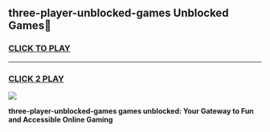 
## three-player-unblocked-games Unblocked Games👋
<h3>
<a href="https://news.freeplayer.one?title=three-player-unblocked-games&ref=16F">CLICK TO PLAY</a></h3>
<hr>

<h3>
<a href="https://news.freeplayer.one?title=three-player-unblocked-games&ref=16F">CLICK 2 PLAY</a>
  
</h3>

<a href="https://news.freeplayer.one?title=three-player-unblocked-games&ref=16F/"><img src="https://clearcache.store/games.png"></a>


**three-player-unblocked-games games unblocked: Your Gateway to Fun and Accessible Online Gaming**
